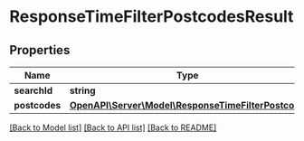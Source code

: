 # ResponseTimeFilterPostcodesResult

## Properties
Name | Type | Description | Notes
------------ | ------------- | ------------- | -------------
**searchId** | **string** |  | 
**postcodes** | [**OpenAPI\Server\Model\ResponseTimeFilterPostcode**](ResponseTimeFilterPostcode.md) |  | 

[[Back to Model list]](../README.md#documentation-for-models) [[Back to API list]](../README.md#documentation-for-api-endpoints) [[Back to README]](../README.md)


